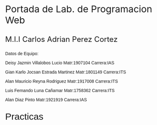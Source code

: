 <html>
<head>
</head>
<p style="font-size: 30px ">Portada de Lab. de Programacion Web<p>
<p style="font-size: x-large">M.I.I Carlos Adrian Perez Cortez<p>
<font face="Comic Sans MS,Arial,Verdana">Datos de Equipo:<p>
<font face="Comic Sans MS,Arial,Verdana">Deisy Jazmin Villalobos Lucio Matr:1907104 Carrera:IAS<p>
<font face="Comic Sans MS,Arial,Verdana">Gian Karlo Jocsan Estrada Martinez Matr:1801149 Carrera:ITS<p>
<font face="Comic Sans MS,Arial,Verdana">Alan Mauricio Reyna Rodriguez Matr:1917008 Carrera:ITS<p>
<font face="Comic Sans MS,Arial,Verdana">Luis Fernando Luna Cañamar Matr:1758362 Carrera:ITS<p>
<font face="Comic Sans MS,Arial,Verdana">Alan Diaz Pinto Matr:1921919 Carrera:IAS<p>
<p style="font-size: 30px ">Practicas<p>
<body> 
